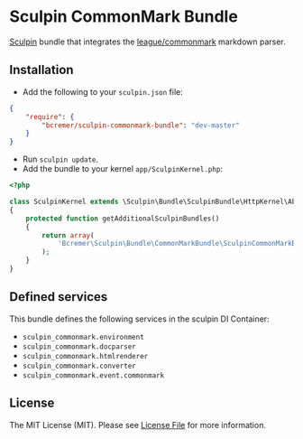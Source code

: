 # Sculpin CommonMark Bundle

[Sculpin](http://sculpin.io) bundle that integrates the [league/commonmark](https://github.com/thephpleague/commonmark) markdown parser.

## Installation

* Add the following to your `sculpin.json` file:

```json
{
    "require": {
        "bcremer/sculpin-commonmark-bundle": "dev-master"
    }
}
```

* Run `sculpin update`.
* Add the bundle to your kernel `app/SculpinKernel.php`:

```php
<?php

class SculpinKernel extends \Sculpin\Bundle\SculpinBundle\HttpKernel\AbstractKernel
{
    protected function getAdditionalSculpinBundles()
    {
        return array(
            'Bcremer\Sculpin\Bundle\CommonMarkBundle\SculpinCommonMarkBundle'
        );
    }
}
```

## Defined services
This bundle defines the following services in the sculpin DI Container:

* `sculpin_commonmark.environment`
* `sculpin_commonmark.docparser` 
* `sculpin_commonmark.htmlrenderer`
* `sculpin_commonmark.converter`
* `sculpin_commonmark.event.commonmark`

## License

The MIT License (MIT). Please see [License File](LICENSE) for more information.
